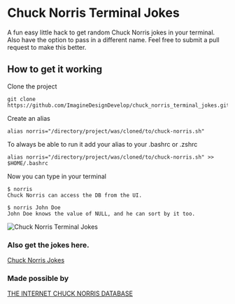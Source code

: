 # Chuck Norris Terminal Jokes
A fun easy little hack to get random Chuck Norris jokes in your terminal. Also have the option to pass in a different name. Feel free to submit a pull request to make this better.

## How to get it working
Clone the project
```
git clone https://github.com/ImagineDesignDevelop/chuck_norris_terminal_jokes.git
```

Create an alias 
```
alias norris="/directory/project/was/cloned/to/chuck-norris.sh" 
```

To always be able to run it add your alias to your .bashrc or .zshrc
```
alias norris="/directory/project/was/cloned/to/chuck-norris.sh" >> $HOME/.bashrc
```

Now you can type in your terminal
``` termial
$ norris
Chuck Norris can access the DB from the UI.

$ norris John Doe
John Doe knows the value of NULL, and he can sort by it too.
```

![Chuck Norris Terminal Jokes](https://res.cloudinary.com/imagine-design-develop/image/upload/v1533100180/Screen_Shot_2018-07-31_at_10.03.22_PM-1.png)

### Also get the jokes here.
<a href="https://safe-falls-15811.herokuapp.com/">Chuck Norris Jokes</a>

### Made possible by
<a href="http://www.icndb.com/">THE INTERNET CHUCK NORRIS DATABASE</a>

